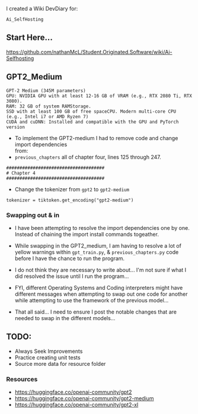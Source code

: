 I created a Wiki DevDiary for:
```
Ai_SelfHosting 
```
## Start Here...<br>
https://github.com/nathanMcL/Student.Originated.Software/wiki/Ai-Selfhosting<br>

## GPT2_Medium


```
GPT-2 Medium (345M parameters)
GPU: NVIDIA GPU with at least 12-16 GB of VRAM (e.g., RTX 2080 Ti, RTX 3080).
RAM: 32 GB of system RAMStorage.
SSD with at least 100 GB of free spaceCPU. Modern multi-core CPU (e.g., Intel i7 or AMD Ryzen 7)
CUDA and cuDNN: Installed and compatible with the GPU and PyTorch version
```

- To implement the GPT2-medium I had to remove code and change import dependencies<br>
 from:
- `previous_chapters` all of chapter four, lines 125 through 247.

```
#####################################
# Chapter 4
#####################################
```
- Change the tokenizer from `gpt2` to `gpt2-medium`

```
tokenizer = tiktoken.get_encoding("gpt2-medium")
```

### Swapping out & in
- I have been attempting to resolve the import dependencies one by one. Instead of chaining the import install commands togeather.
- While swapping in the GPT2_medium, I am having to resolve a lot of yellow warnings within `gpt_train.py`, & `previous_chapters.py` code before I have the chance to run the program.
- I do not think they are necessary to write about... I'm not sure if what I did resolved the issue until I run the program...
- FYI, different Operating Systems and Coding interpreters might have different messages when attempting to swap out one code for another while attempting to use the framework of the previous model...

- That all said... I need to ensure I post the notable changes that are needed to swap in the different models...


## TODO:
- Always Seek Improvements
- Practice creating unit tests
- Source more data for resource folder

### Resources

- https://huggingface.co/openai-community/gpt2
- https://huggingface.co/openai-community/gpt2-medium
- https://huggingface.co/openai-community/gpt2-xl



